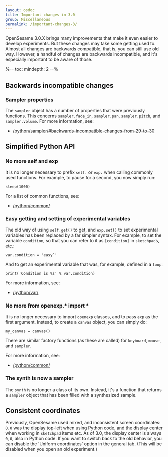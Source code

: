 ```yaml
---
layout: osdoc
title: Important changes in 3.0
group: Miscellaneous
permalink: /important-changes-3/
---
```


OpenSesame 3.0.X brings many improvements that make it even easier to develop experiments. But these changes may take some getting used to. Almost all changes are backwards compatible, that is, you can still use old way. However, a handful of changes are backwards incompatible, and it's especially important to be aware of those.

%--
toc:
 mindepth: 2
--%

## Backwards incompatible changes

### Sampler properties

The `sampler` object has a number of properties that were previously functions. This concerns `sampler.fade_in`, `sampler.pan`, `sampler.pitch`, and `sampler.volume`. For more information, see:

- [/python/sampler/#backwards-incompatible-changes-from-29-to-30](/python/sampler/#backwards-incompatible-changes-from-29-to-30)

## Simplified Python API

### No more self and exp

It is no longer necessary to prefix `self.` or `exp.` when calling commonly used functions. For example, to pause for a second, you now simply run:

~~~ .python
sleep(1000)
~~~

For a list of common functions, see:

- [/python/common/](/python/common/)

### Easy getting and setting of experimental variables

The old way of using `self.get()` to get, and `exp.set()` to set experimental variables has been replaced by a far simpler syntax. For example, to set the variable `condition`, so that you can refer to it as `[condition]` in `sketchpad`s, etc.:

~~~ .python
var.condition = 'easy`'
~~~

And to get an experimental variable that was, for example, defined in a `loop`:

~~~ .python
print('Condition is %s' % var.condition)
~~~

For more information, see:

- [/python/var/](/python/var/)

### No more from openexp.* import *

It is no longer necessary to import `openexp` classes, and to pass `exp` as the first argument. Instead, to create a `canvas` object, you can simply do:

~~~ .python
my_canvas = canvas()
~~~

There are similar factory functions (as these are called) for `keyboard`, `mouse`, and `sampler`.

For more information, see:

- [/python/common/](/python/common/)

### The synth is now a sampler

The `synth` is no longer a class of its own. Instead, it's a function that returns a `sampler` object that has been filled with a synthesized sample.

## Consistent coordinates

Previously, OpenSesame used mixed, and inconsistent screen coordinates: `0,0` was the display top-left when using Python code, and the display center when working in `sketchpad` items etc. As of 3.0, the display center is always `0,0`, also in Python code. If you want to switch back to the old behavior, you can disable the 'Uniform coordinates' option in the general tab. (This will be disabled when you open an old experiment.)
